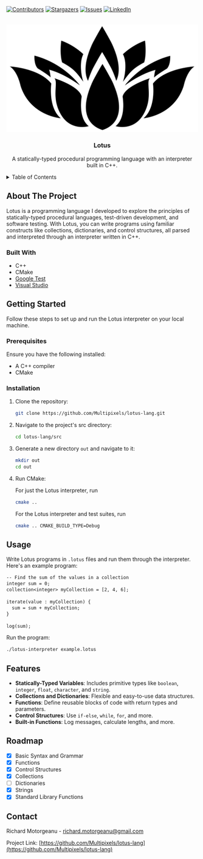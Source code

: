 [![Contributors][contributors-shield]][contributors-url]
[![Stargazers][stars-shield]][stars-url]
[![Issues][issues-shield]][issues-url]
[![LinkedIn][linkedin-shield]][linkedin-url]

<br />
<div align="center">
  <a href="https://github.com/Multipixels/lotus-lang" >
    <picture>
      <source media="(prefers-color-scheme: dark)" srcset="repo/white-lotus.svg" width=130px>
      <source media="(prefers-color-scheme: light)" srcset="repo/lotus.svg" width=130px>
      <img src="repo/lotus.svg">
  </picture>
  </a>
  <h3 align="center">Lotus</h3>
  <p align="center">
    A statically-typed procedural programming language with an interpreter built in C++.
  </p>
</div>

<details>
  <summary>Table of Contents</summary>
  <ol>
    <li>
      <a href="#about-the-project">About The Project</a>
      <ul>
        <li><a href="#built-with">Built With</a></li>
      </ul>
    </li>
    <li>
      <a href="#getting-started">Getting Started</a>
      <ul>
        <li><a href="#prerequisites">Prerequisites</a></li>
        <li><a href="#installation">Installation</a></li>
      </ul>
    </li>
    <li><a href="#usage">Usage</a></li>
    <li><a href="#features">Features</a></li>
    <li><a href="#roadmap">Roadmap</a></li>
    <li><a href="#contact">Contact</a></li>
  </ol>
</details>

## About The Project

Lotus is a programming language I developed to explore the principles of statically-typed procedural languages, test-driven development, and software testing. With Lotus, you can write programs using familiar constructs like collections, dictionaries, and control structures, all parsed and interpreted through an interpreter written in C++.

### Built With

* C++
* CMake
* [Google Test](https://google.github.io/googletest/)
* [Visual Studio](https://visualstudio.microsoft.com/)

## Getting Started

Follow these steps to set up and run the Lotus interpreter on your local machine.

### Prerequisites

Ensure you have the following installed:

* A C++ compiler
* CMake

### Installation

1. Clone the repository:
   ```sh
   git clone https://github.com/Multipixels/lotus-lang.git
   ```
2. Navigate to the project's src directory:
   ```sh
   cd lotus-lang/src
   ```
3. Generate a new directory `out` and navigate to it:
   ```sh
   mkdir out
   cd out
   ```
4. Run CMake:
   
   For just the Lotus interpreter, run
   ```sh
   cmake ..
   ```
   For the Lotus interpreter and test suites, run
   ```sh
   cmake .. CMAKE_BUILD_TYPE=Debug
   ```

## Usage

Write Lotus programs in `.lotus` files and run them through the interpreter. Here's an example program:

```lotus
-- Find the sum of the values in a collection
integer sum = 0;
collection<integer> myCollection = [2, 4, 6];

iterate(value : myCollection) {
  sum = sum + myCollection;
}

log(sum);
```

Run the program:
```sh
./lotus-interpreter example.lotus
```

## Features

- **Statically-Typed Variables**: Includes primitive types like `boolean`, `integer`, `float`, `character`, and `string`.
- **Collections and Dictionaries**: Flexible and easy-to-use data structures.
- **Functions**: Define reusable blocks of code with return types and parameters.
- **Control Structures**: Use `if-else`, `while`, `for`, and more.
- **Built-in Functions**: Log messages, calculate lengths, and more.

## Roadmap

- [X] Basic Syntax and Grammar
- [X] Functions
- [X] Control Structures
- [X] Collections
- [ ] Dictionaries
- [X] Strings
- [X] Standard Library Functions

## Contact

Richard Motorgeanu - richard.motorgeanu@gmail.com

Project Link: [https://github.com/Multipixels/lotus-lang](https://github.com/Multipixels/lotus-lang)

[contributors-shield]: https://img.shields.io/github/contributors/Multipixels/lotus-lang.svg?style=for-the-badge
[contributors-url]: https://github.com/Multipixels/lotus-lang/graphs/contributors
[stars-shield]: https://img.shields.io/github/stars/Multipixels/lotus-lang.svg?style=for-the-badge
[stars-url]: https://github.com/Multipixels/lotus-lang/stargazers
[issues-shield]: https://img.shields.io/github/issues/Multipixels/lotus-lang.svg?style=for-the-badge
[issues-url]: https://github.com/Multipixels/lotus-lang/issues
[linkedin-shield]: https://img.shields.io/badge/-LinkedIn-black.svg?style=for-the-badge&logo=linkedin&colorB=555
[linkedin-url]: https://www.linkedin.com/in/richard-motorgeanu/

